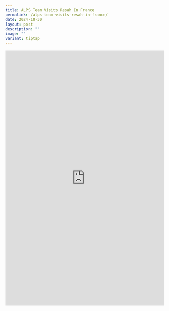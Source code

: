 ```yaml
---
title: ALPS Team Visits Resah In France
permalink: /alps-team-visits-resah-in-france/
date: 2024-10-30
layout: post
description: ""
image: ""
variant: tiptap
---
```

<div class="iframe-wrapper">
<iframe style="border:none;overflow:hidden" height="800" width="500" allowfullscreen="true" frameborder="0" src="https://www.facebook.com/plugins/post.php?href=https%3A%2F%2Fwww.facebook.com%2Falpshealthcaresupplychain%2Fposts%2Fpfbid0U2qgGLZmS8uLgqdCsiXqetg5A9Y39px12343pxDn9mkAhDdc1Wh6othR9Jf4YqYgl&amp;show_text=true&amp;width=500"></iframe>
</div>
<p></p>
